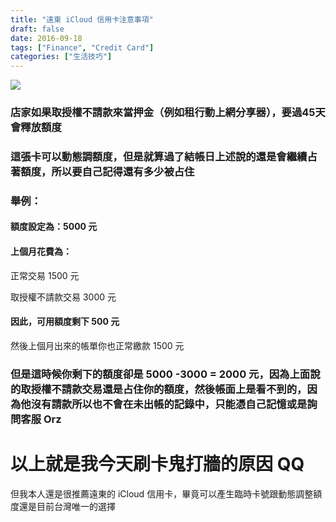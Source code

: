 ```yaml
---
title: "遠東 iCloud 信用卡注意事項"
draft: false
date: 2016-09-18
tags: ["Finance", "Credit Card"]
categories: ["生活技巧"]
---
```




![](https://hiy.tw/life/fet_icloud/1.png)


<!--more-->


### 店家如果取授權不請款來當押金（例如租行動上網分享器），要過45天會釋放額度

### 這張卡可以動態調額度，但是就算過了結帳日上述說的還是會繼續占著額度，所以要自己記得還有多少被占住


### 舉例：

#### 額度設定為：5000 元

#### 上個月花費為：

正常交易 1500	元

取授權不請款交易 3000 元
	
#### 因此，可用額度剩下 500 元

然後上個月出來的帳單你也正常繳款 1500 元

### 但是這時候你剩下的額度卻是 5000 -3000 = 2000 元，因為上面說的取授權不請款交易還是占住你的額度，然後帳面上是看不到的，因為他沒有請款所以也不會在未出帳的記錄中，只能憑自己記憶或是詢問客服 Orz


# 以上就是我今天刷卡鬼打牆的原因 QQ


但我本人還是很推薦遠東的 iCloud 信用卡，畢竟可以產生臨時卡號跟動態調整額度還是目前台灣唯一的選擇






